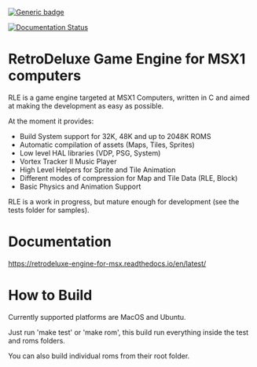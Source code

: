 [![Generic badge](https://img.shields.io/badge/build-passing-green.svg)](https://shields.io/)

[![Documentation Status](https://readthedocs.org/projects/retrodeluxe-engine-for-msx/badge/?version=latest)](https://retrodeluxe-engine-for-msx.readthedocs.io/en/latest/?badge=latest)

# RetroDeluxe Game Engine for MSX1 computers

RLE is a game engine targeted at MSX1 Computers, written in C and aimed at
making the development as easy as possible.

At the moment it provides:

* Build System support for 32K, 48K and up to 2048K ROMS
* Automatic compilation of assets (Maps, Tiles, Sprites)
* Low level HAL libraries (VDP, PSG, System)
* Vortex Tracker II Music Player
* High Level Helpers for Sprite and Tile Animation
* Different modes of compression for Map and Tile Data (RLE, Block)
* Basic Physics and Animation Support

RLE is a work in progress, but mature enough for development (see the tests folder for samples).

# Documentation

https://retrodeluxe-engine-for-msx.readthedocs.io/en/latest/

# How to Build

Currently supported platforms are MacOS and Ubuntu.

Just run 'make test' or 'make rom', this build run everything inside the test and roms folders.

You can also build individual roms from their root folder.
